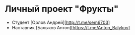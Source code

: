 # Личный проект "Фрукты"

* Студент [Орлов Андрей][http://t.me/sem6703]
* Наставник [Балыков Антон][https://t.me/Anton_Balykov]
